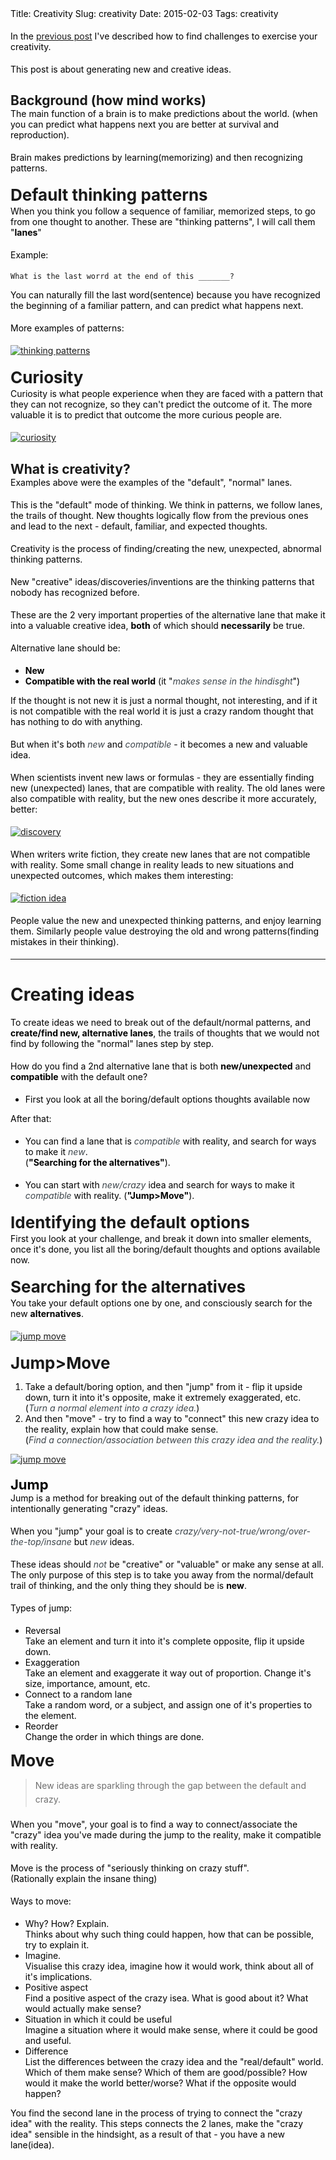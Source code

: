 Title: Creativity
Slug: creativity
Date: 2015-02-03
Tags: creativity


In the [previous post](/post/essay) I've described how to find challenges to exercise your creativity.

This post is about generating new and creative ideas.

## Background (how mind works)

The main function of a brain is to make predictions about the world.
(when you can predict what happens next you are better at survival and reproduction).
 
Brain makes predictions by learning(memorizing) and then recognizing patterns.

### Default thinking patterns

When you think you follow a sequence of familiar, memorized steps, to go from one thought to another.
These are "thinking patterns", I will call them "**lanes**"

Example:  

	What is the last worrd at the end of this _______?

You can naturally fill the last word(sentence) because you have recognized the beginning of a familiar pattern, and can predict what happens next.

More examples of patterns:

[![thinking patterns](/images/comedy/thinking-patterns.svg)](/images/comedy/thinking-patterns.svg)


<!-- 
More complex, high-level ones:

	I see a man in a business suit >?he is probably successfull and competent
When I see a person that looks a cerain way, this is how he is supposed to act.

	?Example
This kind of a situation usually have this kind of ouctome

	I see man and woman holding hands > they are probably in love
	When I see a certain kind of a situation it usually has this explanation.

-->	

<!-- 
**Lanes**(thinking patterns) **include**:  

- *predictions* a person makes about what will happen,
- his *expectations* about the *outcome* of this situation
- or his *explanations* of what is going on in this situation
- all of the *assumptions* that he makes
- his *interpretations* of what's going on
- etc

Basically lanes are the "trails of thought", everything that you consciously "think" about a situation, or unconsciously expect to be true.
-->

### Curiosity

Curiosity is what people experience when they are faced with a pattern that they can not recognize, so they can't predict the outcome of it. The more valuable it is to predict that outcome the more curious people are.

[![curiosity](/images/creativity/curiosity.svg)](/images/creativity/curiosity.svg)


## What is creativity?

Examples above were the examples of the "default", "normal" lanes.

This is the "default" mode of thinking.
We think in patterns, we follow lanes, the trails of thought.
New thoughts logically flow from the previous ones and lead to the next - default, familiar, and expected thoughts.

Creativity is the process of finding/creating the new, unexpected, abnormal thinking patterns.

New "creative" ideas/discoveries/inventions are the thinking patterns that nobody has recognized before.

These are the 2 very important properties of the alternative lane that make it into a valuable creative idea, **both** of which should **necessarily** be true.

Alternative lane should be:
- **New**
- **Compatible with the real world**
  (it "*makes sense in the hindisght*")

If the thought is not new it is just a normal thought, not interesting, and if it is not compatible with the real world it is just a crazy random thought that has nothing to do with anything.

But when it's both *new* and *compatible* - it becomes a new and valuable idea.


When scientists invent new laws or formulas - they are essentially finding new (unexpected) lanes, that are compatible with reality. The old lanes were also compatible with reality, but the new ones describe it more accurately, better:

[![discovery](/images/comedy/discovery.svg)](/images/comedy/discovery.svg)


When writers write fiction, they create new lanes that are not compatible with reality. Some small change in reality leads to new situations and unexpected outcomes, which makes them interesting:

[![fiction idea](/images/comedy/fiction-idea.svg)](/images/comedy/fiction-idea.svg)

People value the new and unexpected thinking patterns, and enjoy learning them. Similarly people value destroying the old and wrong patterns(finding mistakes in their thinking).


---- 

# Creating ideas


To create ideas we need to break out of the default/normal patterns, and **create/find new, alternative lanes**, the trails of thoughts that we would not find by following the "normal" lanes step by step.

How do you find a 2nd alternative lane that is both **new/unexpected** and **compatible** with the default one?

- First you look at all the boring/default options thoughts available now

After that:

- You can find a lane that is *compatible* with reality, and search for ways to make it *new*.  
  (**"Searching for the alternatives"**).

- You can start with *new/crazy* idea and search for ways to make it *compatible* with reality.
  (**"Jump>Move"**).


### Identifying the default options

First you look at your challenge, and break it down into smaller elements, once it's done, you list all the boring/default thoughts and options available now.

### Searching for the alternatives

You take your default options one by one, and consciously search for the new **alternatives**.
<!-- associations -->

[![jump move](/images/comedy/turn.svg)](/images/comedy/turn.svg)

### Jump>Move

1. Take a default/boring option, and then "jump" from it - flip it upside down, turn it into it's opposite, make it extremely exaggerated, etc.  
 (*Turn a normal element into a crazy idea.*)
2. And then "move" - try to find a way to "connect" this new crazy idea to the reality, explain how that could make sense.  
(*Find a connection/association between this crazy idea and the reality.*)

[![jump move](/images/comedy/jump-move.svg)](/images/comedy/joke-structure.svg)

<!-- [![setup jump](/images/comedy/setup-jump.svg)](/images/comedy/setup-jump.svg) -->


#### Jump
Jump is a method for breaking out of the default thinking patterns, for intentionally generating "crazy" ideas.


When you "jump" your goal is to create
*crazy/very-not-true/wrong/over-the-top/insane* but *new* ideas.


These ideas should *not* be "creative" or "valuable" or make any sense at all.  <!-- be connected to reality at all in any way. -->
The only purpose of this step is to take you away from the normal/default trail of thinking, and the only thing they should be is **new**.


Types of jump:

- Reversal  
  Take an element and turn it into it's complete opposite, flip it upside down.
- Exaggeration  
  Take an element and exaggerate it way out of proportion.
  Change it's size, importance, amount, etc.
- Connect to a random lane <!-- field -->  
  Take a random word, or a subject, and assign one of it's properties to the element.
- Reorder  
  Change the order in which things are done.

<!--
- Perspective (What would person x think about it?) 
- Straightforward - just come up with crazy stuff
-->


### Move

> New ideas are sparkling through the gap between the default and crazy.

When you "move", your goal is to find a way to connect/associate the "crazy" idea you've made during the jump to the reality, make it compatible with reality.

Move is the process of "seriously thinking on crazy stuff".  
(Rationally explain the insane thing)

Ways to move:

- Why? How? Explain.  
  Thinks about why such thing could happen, how that can be possible, try to explain it.
- Imagine.  
  Visualise this crazy idea, imagine how it would work, think about all of it's implications.
- Positive aspect  
  Find a positive aspect of the crazy isea. What is good about it? What would actually make sense?
- Situation in which it could be useful  
  Imagine a situation where it would make sense, where it could be good and useful.
- Difference  
  List the differences between the crazy idea and the "real/default" world. Which of them make sense? Which of them are good/possible? How would it make the world better/worse? What if the opposite would happen?

You find the second lane in the process of trying to connect the "crazy idea" with the reality.
This steps connects the 2 lanes, make the "crazy idea" sensible in the hindsight, as a result of that - you have a new lane(idea).



<style>
p, li {
  color: black;
}

em {
  color: #3D454B;
}

h2 {
    margin-bottom: 0;
}
h3 {
    font-size: 26px;
    margin: 10px 0 2px 0;
}
	
h4 {
    font-size: 22px;
    color: black;
    margin-top: 10px;
    font-weight: bold;
	margin-bottom: 0;
}

p {
margin-top: 0!important;
margin-bottom: 19px !important;
}

blockquote, blockquote p {
    line-height: 1.6;
    color: #6F6F6F;
    font-weight: normal;
}

blockquote strong {
    color: #6F6F6F;
	}

article a img {
width: 100%;
}
</style>








